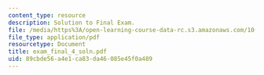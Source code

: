```yaml
---
content_type: resource
description: Solution to Final Exam.
file: /media/https%3A/open-learning-course-data-rc.s3.amazonaws.com/10-40-chemical-engineering-thermodynamics-fall-2003/89cbde56a4e1ca83da46085e45f0a489_exam_final_4_soln.pdf
file_type: application/pdf
resourcetype: Document
title: exam_final_4_soln.pdf
uid: 89cbde56-a4e1-ca83-da46-085e45f0a489
---
```

